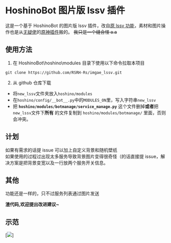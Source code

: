 # HoshinoBot 图片版 lssv 插件

这是一个基于 HoshinoBot 的图片版 lssv 插件，改自[原 lssv 功能](https://github.com/Ice9Coffee/HoshinoBot/tree/master/hoshino/modules/botmanage/service_manage.py)，素材和图片操作也是从[无疑佬](https://github.com/KimigaiiWuyi)的[原神插件](https://github.com/KimigaiiWuyi/GenshinUID)搬的。
~~我只是一个缝合怪 a.a~~

## 使用方法

1. 在 HoshinoBot\hoshino\modules 目录下使用以下命令拉取本项目

```
git clone https://github.com/RSRH-Rs/imgae_lssv.git
```

2. 从 github 仓库下载

- 将`new_lssv`文件夹放入`hoshino/modules`
- 在`hoshino/config/__bot__.py`中的`MODULES_ON`里，写入字符串`new_lssv`
- 把 **`hoshino/modules/botmanage/service_manage.py`** 这个文件删掉**或者**把`new_lssv`文件下**所有** 的文件复制到 `hoshino/modules/botmanage/` 里面，否则会冲突。

## 计划

如果有需求的话提 issue 可以加上自定义背景和随机壁纸\
如果使用的过程过出现太多服务导致背景图片变得很奇怪（的话直接提 issue，解决方案是把背景变宽以及一行放两个服务开关信息。

## 其他

功能还是一样的，只不过服务列表通过图片发送

**渣代码,欢迎提出改进建议~**

## 示范

[![](https://github.com/RSRH-Rs/Hoshino-plugin-image-lssv/blob/master/data/imgs/example.png)]
